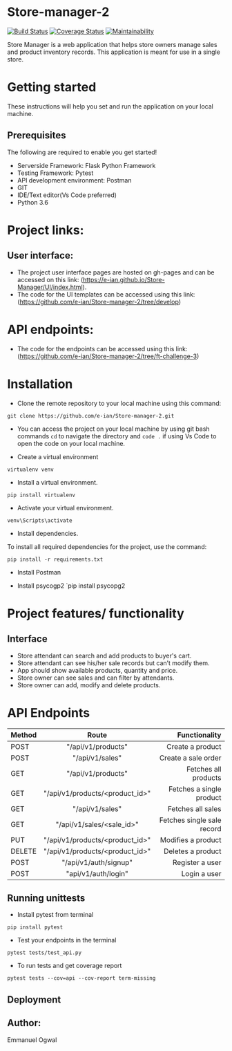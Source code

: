 # Store-manager-2

[![Build Status](https://travis-ci.org/e-ian/Store-manager-2.svg?branch=ch_test_api_161636847)](https://travis-ci.org/e-ian/Store-manager-2)
[![Coverage Status](https://coveralls.io/repos/github/e-ian/Store-manager-2/badge.svg?branch=ch_test_api_161636847)](https://coveralls.io/github/e-ian/Store-manager-2?branch=ch_test_api_161636847)
[![Maintainability](https://api.codeclimate.com/v1/badges/92702517d537517d9d3c/maintainability)](https://codeclimate.com/github/e-ian/Store-manager-2/maintainability)

Store Manager is a web application that helps store owners manage sales and product inventory
records. This application is meant for use in a single store.

# Getting started

These instructions will help you set and run the application on your local machine.

## Prerequisites

The following are required to enable you get started!

* Serverside Framework: Flask Python Framework
* Testing Framework: Pytest
* API development environment: Postman
* GIT
* IDE/Text editor(Vs Code preferred)
* Python 3.6

# Project links:

## User interface: 
* The project user interface pages are hosted on gh-pages and can be accessed on this link: (https://e-ian.github.io/Store-Manager/UI/index.html). 
* The code for the UI templates can be accessed using this link: (https://github.com/e-ian/Store-manager-2/tree/develop)

# API endpoints: 
* The code for the endpoints can be accessed using this link: (https://github.com/e-ian/Store-manager-2/tree/ft-challenge-3)

# Installation
* Clone the remote repository to your local machine using this command:

```git clone https://github.com/e-ian/Store-manager-2.git``` 

* You can access the project on your local machine by using git bash commands `cd` to navigate the directory and `code .` if using Vs Code to open the code on your local machine.

* Create a virtual environment

```virtualenv venv```

* Install a virtual environment.

```pip install virtualenv``` 

* Activate your virtual environment.

```venv\Scripts\activate```

* Install dependencies.

To install all required dependencies for the project, use the command:

```pip install -r requirements.txt```

* Install Postman

* Install psycogp2
`pip install psycopg2


# Project features/ functionality

## Interface

* Store attendant can search and add products to buyer's cart.
* Store attendant can see his/her sale records but can’t modify them.
* App should show available products, quantity and price.
* Store owner can see sales and can filter by attendants.
* Store owner can add, modify and delete products.

# API Endpoints

|   Method | Route                           | Functionality              |
|----------|:-------------------------------:|--------------:             |
| POST     | "/api/v1/products"              | Create a product           |
| POST     | "/api/v1/sales"                 | Create a sale order        |
| GET      | "/api/v1/products"              | Fetches all products       |
| GET      | "/api/v1/products/<product_id>" | Fetches a single product   |
| GET      | "/api/v1/sales"                 | Fetches all sales          |
| GET      | "/api/v1/sales/<sale_id>"       | Fetches single sale record |
|PUT       | "/api/v1/products/<product_id>" | Modifies a product         |
|DELETE    | "/api/v1/products/<product_id>" | Deletes a product          |
|POST      | "/api/v1/auth/signup"           | Register a user            |
|POST      | "api/v1/auth/login"             | Login a user               |



## Running unittests
* Install pytest from terminal

`pip install pytest`

* Test your endpoints in the terminal

`pytest tests/test_api.py`

* To run tests and get coverage report

`pytest tests --cov=api --cov-report term-missing`

## Deployment


## Author:
Emmanuel Ogwal